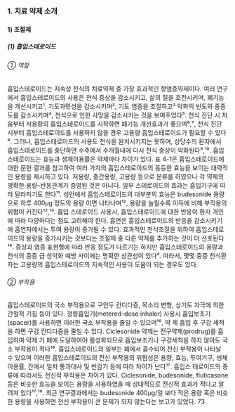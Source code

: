 ### 1. 치료 약제 소개
#### 1) 조절제
##### (1) 흡입스테로이드
###### ① 역할
흡입스테로이드는 지속성 천식의 치료약제 중 가장 효과적인 항염증약제이다. 여러 연구에서 흡입스테로이드의 사용은 천식 증상을 감소시키고, 삶의 질을 호전시키며, 폐기능을 개선시키고¹, 기도과민성을 감소시키며², 기도 염증을 조절하고³ 악화의 빈도와 중증도를 감소시키며⁴, 천식으로 인한 사망을 감소시키는 것을 보여주었다⁵. 천식 진단 시 처음부터 저용량의 흡입스테로이드를 시작하면 폐기능 개선효과가 좋으며⁶,⁷, 천식 진단 시부터 흡입스테로이드를 사용하지 않을 경우 고용량 흡입스테로이드가 필요할 수 있다⁸. 그러나, 흡입스테로이드의 사용도 천식을 완치시키지는 못하며, 상당수의 환자에서 흡입스테로이드를 중단하면 수주에서 수개월내에 다시 천식 증상이 악화된다⁹,¹⁰. 흡입스테로이드는 효능과 생체이용률은 약제마다 차이가 있다. 표 4-1은 흡입스테로이드에 대한 문헌 결과를 참고하여 여러 가지의 흡입스테로이드의 동등한 효능을 보이는 대략적인 용량을 제시하고 있다. 저용량, 중간용량, 고용량 등으로 분류를 하였으나 각 약제의 명확한 용량–반응관계가 증명된 것은 아니다. 일부 스테로이드의 효과는 흡입기구에 따라 달라지기도 한다¹¹. 성인에서 흡입스테로이드의 대부분의 효능은 budesonide 용량으로 하루 400µg 정도의 용량 이면 나타나며¹², 용량을 늘릴수록 이득에 비해 부작용의 위험이 커진다¹²,¹³. 흡입 스테로이드 사용시, 흡입스테로이드에 대한 반응이 환자 개인에 따라 다양하다는 점도 고려해야 한다. 흡연은 흡입스테로이드의 반응을 감소시키기 에 흡연자에서는 투여 용량이 증가될 수 있다.
효과적인 천식조절을 위하여 흡입스테로이드의 용량을 증가시키는 것보다는 조절제 중 다른 약제를 추가하는 것이 더 선호된다¹⁴. 증상과 염증 표현형에 따라 반응 정도가 다르기는 하지만 흡입스테로이드의 용량과 천식의 중증 급 성악화 예방 사이에는 명확한 상관성이 있다⁴. 따라서, 몇몇 중증 천식환자는 고용량의 흡입스테로이드의 지속적인 사용이 도움이 되는 경우도 있다.

###### ② 부작용
흡입스테로이드의 국소 부작용으로 구인두 칸디다증, 목소리 변형, 상기도 자극에 의한 간헐적 기침 등이 있다. 정량흡입기(metered-dose inhaler) 사용시 흡입보조기(spacer)를 사용하면 이러한 국소 부작용을 줄일 수 있으며¹⁵, 약 제 흡입 후 구강 세척을 하면 구강 칸디다증을 줄일 수 있다. Ciclesonide 약제는 전구약제(prodrug)를 흡입하여 약제 가 폐에 도달하여야 활성화되므로 흡입보조기나 구강세척을 하지 않아도 국소 부작용이 적다¹⁶.
흡입스테로이드의 일부는 폐에서 흡수되어 전신 부작용이 나타날 수 있으며 이러한 흡입스테로이드의 전신 부작용의 위험성은 용량, 효능, 투여기구, 생체이용률, 간에서 일차 통과대사 및 반감기 등에 따라 차이가 난다¹⁷. 흡입스 테로이드의 종류에 따라서도 전신적 부작용은 차이가 있다. Ciclesonide, budesonide, fluticasone 등은 비슷한 효능을 보이는 용량을 사용하였을 때 상대적으로 전신적 효과가 적다고 알려져 있다¹⁷,¹⁸. 최근 연구결과에서는 budesonide 400µg/일 보다 적은 용량 혹은 비슷한 용량을 사용하면 전신 부작용이 큰 문제가 되지 않는다는 보고가 있었다.
<PAGE>73